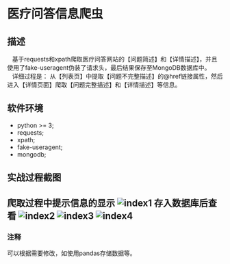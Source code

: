 # 医疗问答信息爬虫
## 描述
    基于requests和xpath爬取医疗问答网站的【问题简述】和【详情描述】，并且使用了fake-useragent伪装了请求头，最后结果保存至MongoDB数据库中。\
    详细过程是： 从【列表页】中提取【问题不完整描述】的@href链接属性，然后进入【详情页面】爬取【问题完整描述】和【详情描述】等信息。
## 软件环境
  * python >= 3;
  * requests;
  * xpath;
  * fake-useragent;
  * mongodb;
## 实战过程截图
  爬取过程中提示信息的显示
![index1](https://github.com/fabyangliu/yang-spider/blob/master/medicalQA_spider/1.png)
  存入数据库后查看
![index2](https://github.com/fabyangliu/yang-spider/blob/master/medicalQA_spider/2.png)
![index3](https://github.com/fabyangliu/yang-spider/blob/master/medicalQA_spider/3.png)
![index4](https://github.com/fabyangliu/yang-spider/blob/master/medicalQA_spider/4.png)
---
### 注释
  可以根据需要修改，如使用pandas存储数据等。
